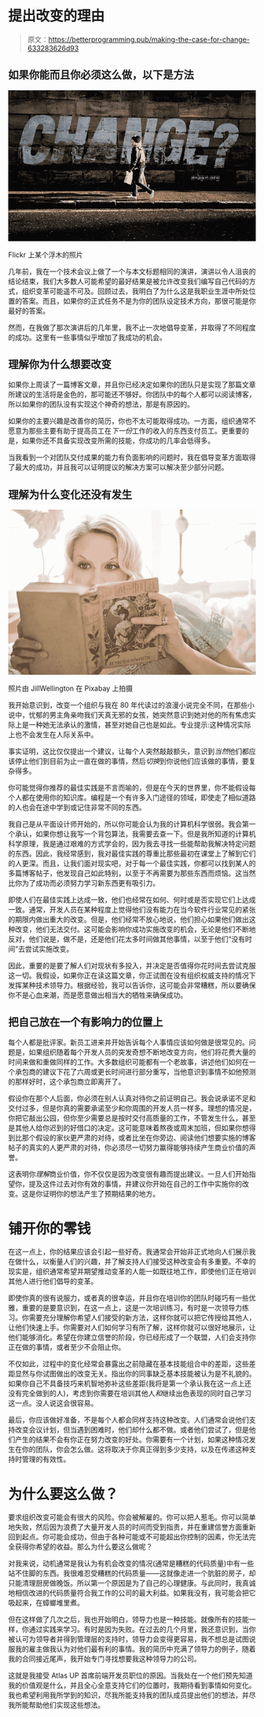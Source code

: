 # 提出改变的理由

> 原文：<https://betterprogramming.pub/making-the-case-for-change-633283626d93>

## 如果你能而且你必须这么做，以下是方法

![](img/92b6f8dd8585b5cbc933de293e9ddfa7.png)

Flickr 上某个浮木的照片

几年前，我在一个技术会议上做了一个与本文标题相同的演讲，演讲以令人沮丧的结论结束，我们大多数人可能希望的最好结果是被允许改变我们编写自己代码的方式，组织变革可能遥不可及。回顾过去，我明白了为什么这是我职业生涯中所处位置的答案。而且，如果你的正式任务不是为你的团队设定技术方向，那很可能是你最好的答案。

然而，在我做了那次演讲后的几年里，我不止一次地倡导变革，并取得了不同程度的成功。这里有一些事情似乎增加了我成功的机会。

## 理解你为什么想要改变

如果你上周读了一篇博客文章，并且你已经决定如果你的团队只是实现了那篇文章所建议的生活将是金色的，那可能还不够好。你团队中的每个人都可以阅读博客，所以如果你的团队没有实现这个神奇的想法，那是有原因的。

如果你的主要兴趣是改善你的简历，你也不太可能取得成功。一方面，组织通常不愿意为那些主要有助于提高员工在*下一份*工作的收入的东西支付员工。更重要的是，如果你还不具备实现改变所需的技能，你成功的几率会低得多。

当我看到一个对团队交付成果的能力有负面影响的问题时，我在倡导变革方面取得了最大的成功，并且我可以证明提议的解决方案可以解决至少部分问题。

## 理解为什么变化还没有发生

![](img/a7afa82dead29bd6c8752cbef97ab762.png)

照片由 JillWellington 在 Pixabay 上拍摄

我开始意识到，改变一个组织与我在 80 年代读过的浪漫小说完全不同，在那些小说中，忧郁的男主角亲吻我们天真无邪的女孩，她突然意识到她对他的所有焦虑实际上是一种她无法承认的激情，甚至对她自己也是如此。专业提示:这种情况实际上也不会发生在人际关系中。

事实证明，这比仅仅提出一个建议，让每个人突然敲敲额头，意识到*当然*他们都应该停止他们到目前为止一直在做的事情，然后*切换*到你说他们应该做的事情，要复杂得多。

你可能觉得你推荐的最佳实践是不言而喻的，但是在今天的世界里，你不能假设每个人都在使用你的知识库。编程是一个有许多入门途径的领域，即使走了相似道路的人也会在途中学到或记住非常不同的东西。

我自己是从平面设计师开始的，所以你可能会认为我的计算机科学很弱。我会第一个承认，如果你想让我写一个背包算法，我需要去查一下。但是我所知道的计算机科学原理，我是通过艰难的方式学会的，因为我去寻找一些能帮助我解决特定问题的东西。因此，我经常感到，我对最佳实践的尊重比那些最初在课堂上了解到它们的人更深。而且，让我们面对现实吧，对于每一个最佳实践，你都可以找到某人的多篇博客帖子，他发现自己如此特别，以至于不再需要为那些东西而烦恼。这当然比你为了成功而必须努力学习新东西更有吸引力。

即使人们在最佳实践上达成一致，他们也经常在如何、何时或是否实现它们上达成一致。通常，开发人员在某种程度上觉得他们没有能力在当今软件行业常见的紧张的期限内做出重大的改变。但是，他们经常不放心地说，他们担心如果他们做出这种改变，他们无法交付。这可能会影响你成功实施改变的机会，无论是他们不断地反对，他们说是，做不是，还是他们花太多时间做其他事情，以至于他们“没有时间”去尝试实施改变。

因此，重要的是要了解人们对现状有多投入，并决定是否值得你花时间去尝试克服这一切。我假设，如果你正在读这篇文章，你正试图在没有组织权威支持的情况下发挥某种技术领导力。根据经验，我可以告诉你，这可能会非常糟糕，所以要确保你不是心血来潮，而是愿意做出相当大的牺牲来确保成功。

## 把自己放在一个有影响力的位置上

每个人都是批评家。新员工进来并开始告诉每个人事情应该如何做是很常见的。问题是，如果组织随着每个开发人员的突发奇想不断地改变方向，他们将花费大量的时间来做和重做同样的工作。大多数组织可能都有一个老故事，讲述他们如何在一个承包商的建议下花了六周或更长时间进行部分重写，当他意识到事情不如他预测的那样好时，这个承包商立即离开了。

假设你在那个人后面，你必须在别人认真对待你之前证明自己。我会说承诺不足和交付过多，但是你真的需要承诺至少和你周围的开发人员一样多。理想的情况是，你把它敲出公园，但你至少需要总是按时交付高质量的工作，不管发生什么，甚至是其他人给你迟到的好借口的决定。这可能意味着熬夜或周末加班，但如果你想得到比那个假设的家伙更严肃的对待，或者比坐在你旁边、阅读他们想要实施的博客帖子的真实的人更严肃的对待，你必须尽一切努力赢得能够持续产生商业价值的声誉。

这表明你*理解*商业价值，你不仅仅是因为改变很有趣而提出建议。一旦人们开始指望你，提及这件过去对你有效的事情，并建议你开始在自己的工作中实施你的改变。这是你证明你的想法产生了预期结果的地方。

# 铺开你的零钱

在这一点上，你的结果应该会引起一些好奇。我通常会开始非正式地向人们展示我在做什么，以衡量人们的兴趣，并了解支持人们接受这种改变会有多重要。不幸的现实是，组织通常希望并期望推动变革的人能一如既往地工作，即使他们正在培训其他人进行他们倡导的变革。

即使你真的很有说服力，或者真的很幸运，并且你在培训你的团队时碰巧有一些优雅，重要的是要意识到，在这一点上，这是一次培训练习，有时是一次领导力练习。你需要充分理解你希望人们接受的新方法，这样你就可以把它传授给其他人，让他们快速上手。你需要对人们如何学习有所了解，这样你就可以很好地展示，让他们能够消化。希望在你建立信誉的阶段，你已经形成了一个联盟，人们会支持你正在做的事情，或者至少不会阻止你。

不仅如此，过程中的变化经常会暴露出之前隐藏在基本技能组合中的差距，这些差距显然与你试图做出的改变无关。指出你的同事缺乏基本技能被认为是不礼貌的。如果你自己不具备技巧来机智地弥补这些差距(我将是第一个承认我在这一点上还没有完全做到的人)，考虑到你需要在培训其他人*和*继续出色表现的同时自己学习这一点。没人说这会很容易。

最后，你应该做好准备，不是每个人都会同样支持这种改变。人们通常会说他们支持改变会议计划，但当遇到困难时，他们却什么都不做。或者他们尝试了，但是他们产生的结果不会有你正在努力改变的好处。你需要有一个计划，如果这种情况发生在你的团队，你会怎么做。这将取决于你真正得到多少支持，以及在传递这种支持时管理的有效性。

# 为什么要这么做？

要求组织改变可能会有很大的风险。你会被解雇的。你可以把人惹毛。你可以简单地失败，然后因为浪费了大量开发人员的时间而受到指责，并在重建信誉方面重新回到起点。你可能会成功，但由于各种可能或不可能超出你控制的因素，你无法完全获得你希望的收益。那么为什么要这么做呢？

对我来说，动机通常是我认为有机会改变的情况(通常是糟糕的代码质量)中有一些站不住脚的东西。我很难忍受糟糕的代码质量——这就像走进一个肮脏的房子，却只能清理厨房做晚饭。所以第一个原因是为了自己的心理健康。与此同时，我真诚地相信改进的代码质量符合我工作的公司的最大利益。如果我没有，我可能会把它吸起来，在蟑螂堆里煮。

但在这样做了几次之后，我也开始明白，领导力也是一种技能。就像所有的技能一样，你通过实践来学习。有时是因为失败。在过去的几个月里，我还意识到，当你被认可为领导者并得到管理层的支持时，领导力会变得更容易，我不想总是试图说服我的雇主做我认为对他们最有利的事情。我的简历中充满了领导力的例子，随着我的合同接近尾声，我开始专门寻找想要我这种领导力的公司。

这就是我接受 Atlas UP 首席前端开发员职位的原因。当我处在一个他们预先知道我的价值观是什么，并且全心全意支持它们的位置时，我期待看到事情如何变化。我也希望利用我所学到的知识，尽我所能支持我的团队成员提出他们的想法，并尽我所能帮助他们实现这些想法。